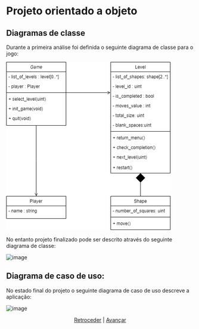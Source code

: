 # Projeto orientado a objeto

## Diagramas de classe
Durante a primeira análise foi definida o seguinte diagrama de classe para o jogo:

<img src="img/class_diagram.png">

</div>

No entanto projeto finalizado pode ser descrito através do seguinte diagrama de classe:

![image](https://github.com/user-attachments/assets/5d277d78-1d2b-4e63-aa0b-06fbc13bb20c)

## Diagrama de caso de uso:
No estado final do projeto o seguinte diagrama de caso de uso descreve a aplicação:

![image](https://github.com/user-attachments/assets/7f852e39-4425-4350-90a6-44bca85c9085)

<div align="center">

[Retroceder](implementacao.md) | [Avançar](testes.md)

</div>
